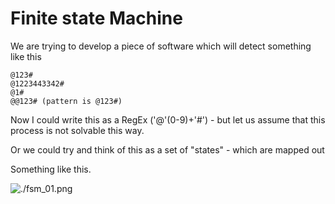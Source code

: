 # Finite state Machine

We are trying to develop a piece of software which will detect something like this

    @123#
    @1223443342#
    @1# 
    @@123# (pattern is @123#)
    
 Now I could write this as a RegEx ('@'(0-9)+'#') - but let us assume that this process is not solvable this way.
 
 Or we could try and think of this as a set of "states" - which are mapped out
 
 Something like this.
 
 ![./fsm_01.png](./fsm_01.png)
 
 #